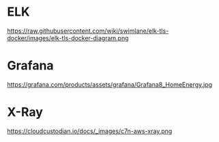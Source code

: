 # ELK

https://raw.githubusercontent.com/wiki/swimlane/elk-tls-docker/images/elk-tls-docker-diagram.png

# Grafana

https://grafana.com/products/assets/grafana/Grafana8_HomeEnergy.jpg

# X-Ray

https://cloudcustodian.io/docs/_images/c7n-aws-xray.png